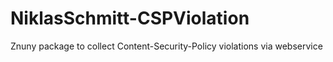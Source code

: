 # NiklasSchmitt-CSPViolation
Znuny package to collect Content-Security-Policy violations via webservice
